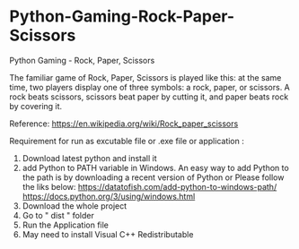 # Python-Gaming-Rock-Paper-Scissors
Python Gaming - Rock, Paper, Scissors

The familiar game of Rock, Paper, Scissors is played like this: at the same time, two players display one of three symbols: a rock, paper, or scissors. A rock beats scissors, scissors beat paper by cutting it, and paper beats rock by covering it.

Reference:
https://en.wikipedia.org/wiki/Rock_paper_scissors

Requirement for run as excutable file or .exe file or application :
1. Download latest python and install it
2. add Python to PATH variable in Windows.
   An easy way to add Python to the path is by downloading a recent version of Python or 
   Please follow the liks below: 
   https://datatofish.com/add-python-to-windows-path/
   https://docs.python.org/3/using/windows.html
3. Download the whole project 
4. Go to " dist " folder
5. Run the Application file
6. May need to install Visual C++ Redistributable   
